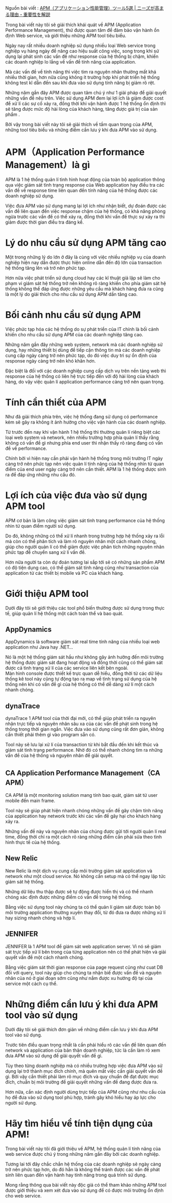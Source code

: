 Nguồn bài viết : [APM（アプリケーション性能管理）ツール5選 | ニーズが高まる理由・重要性を解説](https://boxil.jp/mag/a3041/)



Trong bài viết này tôi sẽ giải thích khái quát về APM (Application Performance Management), thứ được quan tâm để đảm bảo vận hành ổn định Web service, và giới thiệu những APM tool tiêu biểu.

Ngày nay rất nhiều doanh nghiệp sử dụng nhiều loại Web service trong nghiệp vụ hàng ngày để nâng cao hiệu suất công việc, song trong khi sử dụng lại phát sinh các vấn đề như response của hệ thống bị chậm, khiến các doanh nghiệp lo lắng về vấn đề tính năng của application. 

Mà các vấn đề về tính năng thì việc tìm ra nguyên nhân thường mất khá nhiều thời gian, hơn nữa cũng không ít trường hợp khi phát triển hệ thống không test kĩ dẫn đến sau khi đưa vào sử dụng tính năng bị giảm rõ rệt.

Những năm gần đây APM được quan tâm chú ý như 1 giải pháp để giải quyết những vấn đề nêu trên. Việc sử dụng APM đem lại lợi ích là giảm được cost để xử lí các sự cố xảy ra, đồng thời khi vận hành được 1 hệ thống ổn định thì sẽ tăng được mức độ hài lòng của khách hàng, tăng được giá trị của sản phẩm .

Bởi vậy trong bài viết này tôi sẽ giải thích về tầm quan trọng của APM, những tool tiêu biểu và những điểm cần lưu ý khi đưa APM vào sử dụng.

# APM（Application Performance Management）là gì
APM là 1 hệ thống quản lí tình hình hoạt động của toàn bộ application thông qua việc giám sát tình trạng response của Web application hay điều tra các vấn đề về response time liên quan đến tính năng của hệ thống được các doanh nghiệp sử dụng.


Việc đưa APM vào sử dụng mang lại lợi ích như nhận biết, dự đoán được các vấn đề liên quan đến việc response chậm của hệ thống, có khả năng phòng ngừa trước các vấn đề có thể xảy ra, đồng thời khi vấn đề thực sự xảy ra thì giảm được thời gian điều tra đáng kể.

# Lý do nhu cầu sử dụng APM tăng cao
Một trong những lý do lớn ở đây là cùng với việc nhiều nghiệp vụ của doanh nghiệp hiện nay dần được thực hiện online dẫn đến độ lớn của transaction hệ thống tăng lên và trở nên phức tạp. 

Hơn nữa việc phát triển sử dụng cloud hay các kĩ thuật giả lập sẽ làm cho phạm vi giám sát hệ thống trở nên không rõ ràng khiến cho phía giám sát hệ thống không thể đáp ứng được những yêu cầu mà khách hàng đưa ra cũng là một lý do giải thích cho nhu cầu sử dụng APM dần tăng cao.

# Bối cảnh nhu cầu sử dụng APM
Việc phức tạp hóa các hệ thống do sự phát triển của IT chính là bối cảnh khiến cho nhu cầu sử dụng APM của các doanh nghiệp tăng cao.

Những năm gần đây những web system, network mà các doanh nghiệp sử dụng, hay những thiết bị dùng để tiếp cận thông tin mà các doanh nghiệp cung cấp ngày càng trở nên phức tạp, do đó việc duy trì sự ổn định của response ngày càng trở nên khó khăn hơn.

Đặc biệt là đối với các doanh nghiệp cung cấp dịch vụ trên nền tảng web thì response của hệ thống có liên hệ trực tiếp đến với độ hài lòng của khách hàng, do vậy việc quản lí application performance càng trở nên quan trọng.

# Tính cần thiết của APM
Như đã giải thích phía trên, việc hệ thống đang sử dụng có performance kém sẽ gây ra không ít ảnh hưởng cho việc vận hành của các doanh nghiệp. 

Từ trước đến nay khi vận hành 1 hệ thống thì thường quản lí riêng biệt các loại web system và network, nên nhiều trường hợp phía quản lí thấy rằng không có vấn đề gì nhưng phía end user thì nhận thấy rõ ràng đang có vấn đề về performance. 

Chính bởi vì hiện nay cần phải vận hành hệ thống trong môi trường IT ngày càng trở nên phức tạp nên việc quản lí tính năng của hệ thống nhìn từ quan điểm của end user ngày càng trở nên cần thiết. APM là 1 hệ thống được sinh ra để đáp ứng những nhu cầu đó.

# Lợi ích của việc đưa vào sử dụng APM tool
APM cơ bản là làm công việc giám sát tình trạng performance của hệ thống nhìn từ quan điểm người sử dụng. 


Do đó, không những có thể xử lí nhanh trong trường hợp hệ thống xảy ra lỗi mà còn có thể phân tích và làm rõ nguyên nhân một cách nhanh chóng, giúp cho người quản lí có thể giảm được việc phân tích những nguyên nhân phức tạp để chuyển sang xử lí vấn đề.

Hơn nữa người ta còn dự đoán tương lai sắp tới sẽ có những sản phẩm APM có độ tiện dụng cao, có thể giám sát tính năng cũng như transaction của application từ các thiết bị mobile và PC của khách hàng.

# Giới thiệu APM tool
Dưới đây tôi sẽ giới thiệu các tool phổ biến thường được sử dụng trong thực tế, giúp quản lí hệ thống một cách toàn thể và bao quát.

## AppDynamics
AppDynamics là software giám sát real time tính năng của nhiều loại web application như Java hay .NET…

Nó là một hệ thống giám sát hầu như không gây ảnh hưởng đến môi trường hệ thống được giám sát đang hoạt động và đồng thời cũng có thể giám sát được cả tình trạng xử lí của các service liên kết bên ngoài.  
Màn hình console được thiết kế trực quan dễ hiểu, đồng thời từ các dữ liệu thống kê tool này cũng tự động tạo ra map về tình trạng sử dụng của hệ thống nên khi có vấn đề gì của hệ thống có thể dễ dàng xử lí một cách nhanh chóng.

## dynaTrace
dynaTrace 1 APM tool của thời đại mới, có thể giúp phát triển ra nguyên nhân trực tiếp và nguyên nhân sâu xa của các vấn đề phát sinh trong hệ thống trong thời gian ngắn. 
Việc đưa vào sử dụng cũng rất đơn giản, không cần thiết phải thêm gì vào program sẵn có.

Tool này sẽ lưu lại xử lí của transaction từ khi bắt đầu đến khi kết thúc và giám sát tình trạng performance. Nhờ đó có thể nhanh chóng tìm ra những vấn đề của hệ thống và nguyên nhân để giải quyết.

## CA Application Performance Management（CA APM）

CA APM là một monitoring solution mang tính bao quát, giám sát từ user mobile đến main frame.

Tool này sẽ giúp phát hiện nhanh chóng những vấn đề gây chậm tính năng của application hay network trước khi các vấn đề gây hại cho khách hàng xảy ra. 

Những vấn đề này và nguyên nhân của chúng được gửi tới người quản lí real time, đồng thời chỉ ra một cách rõ ràng những điểm cần phải sửa theo tình hình thực tế của hệ thống.

## New Relic
New Relic là một dịch vụ cung cấp môi trường giám sát application và network như một cloud service. Nó không cần setup mà có thể ngay lập tức giám sát hệ thống. 


Những dữ liệu thu thập được sẽ tự động được hiển thị và có thể nhanh chóng xác định được những điểm có vấn đề trong hệ thống. 

Bằng việc sử dụng tool này chúng ta có thể quản lí giám sát được toàn bộ môi trường application thường xuyên thay đổi, từ đó đưa ra được những xử lí hay sizing nhanh chóng và hợp lí.

## JENNIFER

JENNIFER là 1 APM tool để giám sát web application server. Vì nó sẽ giám sát trực tiếp xử lí bên trong của từng application nên có thể phát hiện và giải quyết vấn đề một cách nhanh chóng.

Bằng việc giám sát thời gian response của page request cũng như cuat DB đối với query, tool này giúp cho chúng ta nhận biế được vấn đề và nguyên nhân của nó ở giai đoạn sớm cũng như nắm được xu hướng độ tại của service một cách cụ thể.


# Những điểm cần lưu ý khi đưa APM tool vào sử dụng
Dưới đây tôi sẽ giải thích đơn giản về những điểm cần lưu ý khi đưa APM tool vào sử dụng.

Trước tiên điều quan trọng nhất là cần phải hiểu rõ các vấn đề liên quan đến network và application của bản thân doanh nghiệp, tức là cần làm rõ xem đưa APM vào sử dụng để giải quyết vấn đề gì.


Tùy theo từng doanh nghiệp mà có nhiều trường hợp việc đưa APM vào sử dụng lại trở thành mục đích chính, mà quên mất việc cần giải quyết vấn đề gì. Bởi vậy cần thiết phải làm rõ mục đích và quy chuẩn để đạt được mục đích, chuẩn bị môi trường để giải quyết những vấn đề đang được đưa ra.


Hơn nữa, cần xác định người dùng trực tiếp của APM cũng như nhu cầu của họ để đưa vào sử dụng tool phù hợp, tránh gây khó hiểu hay áp lực cho người sử dụng.

# Hãy tìm hiểu về tính tiện dụng của APM!

Trong bài viết này tôi đã giới thiệu về APM, hệ thống quản lí tính năng của web service được chú ý trong những năm gần đây bởi các doanh nghiệp.


Tương lai tới đây chắc chắn hệ thống của các doanh nghiệp sẽ ngày càng trở nên phức tạp hơn, do đó hẳn là không thể tránh được các vấn đề phát sinh liên quan đến vận hành hay tính năng trong quá trình sử dụng. 

Mong rằng thông qua bài viết này độc giả có thể tham khảo những APM tool được giới thiệu và xem xét đưa vào sử dụng để có được môi trường ổn định cho web service.